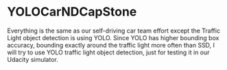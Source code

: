 # YOLOCarNDCapStone
Everything is the same as our self-driving car team effort except the Traffic Light object detection is using YOLO.
Since YOLO has higher bounding box accuracy, bounding exactly around the traffic light more often than SSD, I will try 
to use YOLO traffic light object detection, just for testing it in our Udacity simulator.
